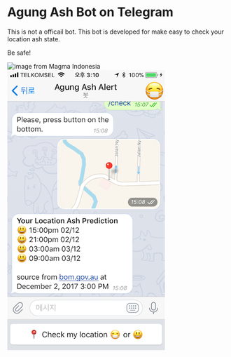 # Agung Ash Bot on Telegram

This is not a officail bot. This bot is developed for make easy to check your location ash state.

Be safe!

![image from Magma Indonesia](https://pbs.twimg.com/media/DPpCMVpUQAA-Ayt.jpg)
![screen shot](https://raw.githubusercontent.com/yomybaby/agung-ash-telegramBot/master/screenshot.jpeg)
